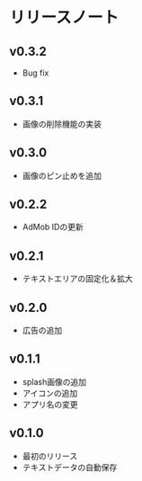 # リリースノート

## v0.3.2

- Bug fix

## v0.3.1

- 画像の削除機能の実装

## v0.3.0

- 画像のピン止めを追加

## v0.2.2

- AdMob IDの更新

## v0.2.1

- テキストエリアの固定化＆拡大

## v0.2.0

- 広告の追加

## v0.1.1

- splash画像の追加
- アイコンの追加
- アプリ名の変更

## v0.1.0

- 最初のリリース
- テキストデータの自動保存
